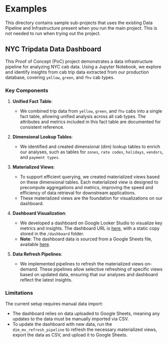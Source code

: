 # Examples

This directory contains sample sub-projects that uses the existing Data Pipeline and Infrastructure present when you run the main project. This is not needed to run when trying out the project.

## NYC Tripdata Data Dashboard

This Proof of Concept (PoC) project demonstrates a data infrastructure pipeline for analyzing NYC cab data. Using a Jupyter Notebook, we explore and identify insights from cab trip data extracted from our production database, covering `yellow`, `green`, and `fhv` cab types.

### Key Components

1. **Unified Fact Table**: 
   - We combined trip data from `yellow`, `green`, and `fhv` cabs into a single fact table, allowing unified analysis across all cab types. The attributes and metrics included in this fact table are documented for consistent reference.

2. **Dimensional Lookup Tables**:
   - We identified and created dimensional (dim) lookup tables to enrich our analyses, such as tables for `zones`, `rate codes`, `holidays`, `vendors`, and `payment types`.

3. **Materialized Views**:
   - To support efficient querying, we created materialized views based on these dimensional tables. Each materialized view is designed to precompute aggregations and metrics, improving the speed and efficiency of data retrieval for downstream applications.
   - These materialized views are the foundation for visualizations on our dashboard.

4. **Dashboard Visualization**:
   - We developed a dashboard on Google Looker Studio to visualize key metrics and insights. The dashboard URL is [here](https://lookerstudio.google.com/reporting/2b0189c7-098b-4a3d-b463-daa1abcf5b40), with a static copy stored in the `/dashboard` folder.
   - **Note**: The dashboard data is sourced from a Google Sheets file, available [here](https://docs.google.com/spreadsheets/d/1BPRPqt0xZhPokIClULvelAIpou7xPric7O9e_PRXhIM/edit?usp=sharing).

5. **Data Refresh Pipelines**:
   - We implemented pipelines to refresh the materialized views on-demand. These pipelines allow selective refreshing of specific views based on updated data, ensuring that our analyses and dashboard reflect the latest insights.

### Limitations

The current setup requires manual data import:
- The dashboard relies on data uploaded to Google Sheets, meaning any updates to the data must be manually imported via CSV.
- To update the dashboard with new data, run the `dim_mv_refresh_pipeline` to refresh the necessary materialized views, export the data as CSV, and upload it to Google Sheets.